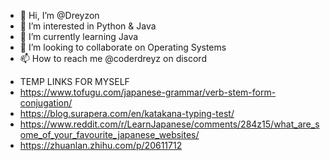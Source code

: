 - 👋 Hi, I’m @Dreyzon
- 👀 I’m interested in Python & Java
- 🌱 I’m currently learning Java
- 💞️ I’m looking to collaborate on Operating Systems
- 📫 How to reach me @coderdreyz on discord

<!---
Dreyzon/Dreyzon is a ✨ special ✨ repository because its `README.md` (this file) appears on your GitHub profile.
You can click the Preview link to take a look at your changes.
--->

- TEMP LINKS FOR MYSELF
- https://www.tofugu.com/japanese-grammar/verb-stem-form-conjugation/
- https://blog.surapera.com/en/katakana-typing-test/
- https://www.reddit.com/r/LearnJapanese/comments/284z15/what_are_some_of_your_favourite_japanese_websites/
- https://zhuanlan.zhihu.com/p/20611712
